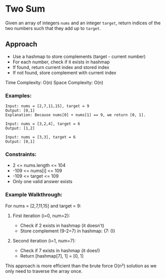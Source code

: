 # Two Sum

Given an array of integers `nums` and an integer `target`, return indices of the two numbers such that they add up to `target`.

## Approach
- Use a hashmap to store complements (target - current number)
- For each number, check if it exists in hashmap
- If found, return current index and stored index
- If not found, store complement with current index

Time Complexity: O(n)
Space Complexity: O(n)

### Examples:
```
Input: nums = [2,7,11,15], target = 9
Output: [0,1]
Explanation: Because nums[0] + nums[1] == 9, we return [0, 1].

Input: nums = [3,2,4], target = 6
Output: [1,2]

Input: nums = [3,3], target = 6
Output: [0,1]
```

### Constraints:
- 2 <= nums.length <= 104
- -109 <= nums[i] <= 109
- -109 <= target <= 109
- Only one valid answer exists

### Example Walkthrough:
For nums = [2,7,11,15] and target = 9:

1. First iteration (i=0, num=2):
   - Check if 2 exists in hashmap (it doesn't)
   - Store complement (9-2=7) in hashmap: {7: 0}

2. Second iteration (i=1, num=7):
   - Check if 7 exists in hashmap (it does!)
   - Return [hashmap[7], 1] = [0, 1]

This approach is more efficient than the brute force O(n²) solution as we only need to traverse the array once. 